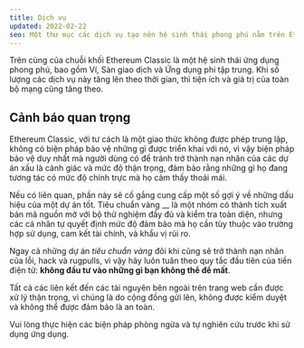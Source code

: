 ```yaml
---
title: Dịch vụ
updated: 2022-02-22
seo: Một thư mục các dịch vụ tạo nên hệ sinh thái phong phú nằm trên Ethereum Classic, bao gồm Ví, Sàn giao dịch và Ứng dụng phi tập trung.
---
```


Trên cùng của chuỗi khối Ethereum Classic là một hệ sinh thái ứng dụng phong phú, bao gồm Ví, Sàn giao dịch và Ứng dụng phi tập trung. Khi số lượng các dịch vụ này tăng lên theo thời gian, thì tiện ích và giá trị của toàn bộ mạng cũng tăng theo.

## Cảnh báo quan trọng

Ethereum Classic, với tư cách là một giao thức không được phép trung lập, không có biện pháp bảo vệ những gì được triển khai với nó, vì vậy biện pháp bảo vệ duy nhất mà người dùng có để tránh trở thành nạn nhân của các dự án xấu là cảnh giác và mức độ thận trọng, đảm bảo rằng những gì họ đang tương tác có mức độ chính trực mà họ cảm thấy thoải mái.

Nếu có liên quan, phần này sẽ cố gắng cung cấp một số gợi ý về những dấu hiệu của một dự án tốt. Tiêu chuẩn vàng __ là một nhóm có thành tích xuất bản mã nguồn mở với bộ thử nghiệm đầy đủ và kiểm tra toàn diện, nhưng các cá nhân tự quyết định mức độ đảm bảo mà họ cần tùy thuộc vào trường hợp sử dụng, cam kết tài chính, và khẩu vị rủi ro.

Ngay cả những dự án _tiêu chuẩn vàng_ đôi khi cũng sẽ trở thành nạn nhân của lỗi, hack và rugpulls, vì vậy hãy luôn tuân theo quy tắc đầu tiên của tiền điện tử: **không đầu tư vào những gì bạn không thể để mất**.

Tất cả các liên kết đến các tài nguyên bên ngoài trên trang web cần được xử lý thận trọng, vì chúng là do cộng đồng gửi lên, không được kiểm duyệt và không thể được đảm bảo là an toàn.

Vui lòng thực hiện các biện pháp phòng ngừa và tự nghiên cứu trước khi sử dụng ứng dụng.
